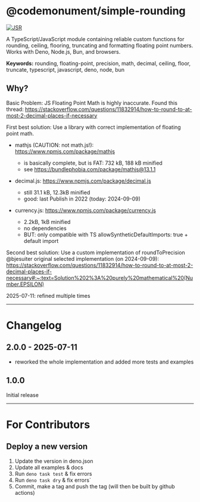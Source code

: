 # @codemonument/simple-rounding

[![JSR](https://jsr.io/badges/@codemonument/simple-rounding)](https://jsr.io/package/@codemonument/simple-rounding)

A TypeScript/JavaScript module containing reliable custom functions for rounding, ceiling, flooring, truncating and formatting floating point numbers. Works with Deno, Node.js, Bun, and browsers.

**Keywords:** rounding, floating-point, precision, math, decimal, ceiling, floor, truncate, typescript, javascript, deno, node, bun

## Why?

Basic Problem: JS Floating Point Math is highly inaccurate.
Found this thread: https://stackoverflow.com/questions/11832914/how-to-round-to-at-most-2-decimal-places-if-necessary

First best solution: Use a library with correct implementation of floating point math.

- mathjs (CAUTION: not math.js!): https://www.npmjs.com/package/mathjs

  - is basically complete, but is FAT: 732 kB, 188 kB minified
  - see https://bundlephobia.com/package/mathjs@13.1.1

- decimal.js: https://www.npmjs.com/package/decimal.js

  - still 31.1 kB, 12.3kB minified
  - good: last Publish in 2022 (today: 2024-09-09)

- currency.js: https://www.npmjs.com/package/currency.js
  - 2.2kB, 1kB minified
  - no dependencies
  - BUT: only compatible with TS allowSyntheticDefaultImports: true + default import

Second best solution: Use a custom implementation of roundToPrecision  
@bjesuiter original selected implementation (on 2024-09-09):  
https://stackoverflow.com/questions/11832914/how-to-round-to-at-most-2-decimal-places-if-necessary#:~:text=Solution%202%3A%20purely%20mathematical%20(Number.EPSILON)

2025-07-11: refined multiple times 

---
# Changelog 

## 2.0.0 - 2025-07-11

- reworked the whole implementation and added more tests and examples

## 1.0.0 

Initial release

---

# For Contributors

## Deploy a new version

1. Update the version in deno.json
2. Update all examples & docs
3. Run `deno task test` & fix errors
4. Run `deno task dry` & fix errors`
5. Commit, make a tag and push the tag (will then be built by github actions)
